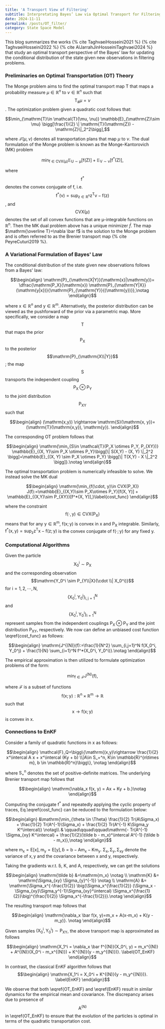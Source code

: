 ```yaml
---
title: 'A Transport View of Filtering'
subtitle: Interpretating Bayes’ Law via Optimal Transport for Filtering Problems
date: 2024-11-11
permalink: /posts/OT_filter/
category: State Space Model
---
```



This blog summarizes the works {% cite TaghvaeiHosseini2021 %} {% cite TaghvaeiHosseini2022  %} {% cite AlJarrahJinHosseiniTaghvaei2024 %} that study an optimal transport perspective of the Bayes’ law for updating the conditional distribution of the state given new observations in filtering problems.


### Preliminaries on Optimal Transportation (OT) Theory

The Monge problem aims to find the optimal transport map $\mathrm{T}$ that maps a probability measure $\mu \in \mathbb{R}^n$ to $\nu \in \mathbb{R}^n$ such that $$\mathrm{T}_{\mathrm{\#}} \mu=\nu$$. The optimization problem given a quadratic cost follows that:

<!-- We denote the map by $$\mathrm{T}_{\mathrm{\#}} \mu=\nu$$ and  -->

$$\min_{\mathrm{T}\in \mathcal{T}(\mu, \nu)} \mathbb{E}_{\mathrm{Z}\sim \mu} \bigg[\frac{1}{2} \| \mathrm{T}(\mathrm{Z}) - \mathrm{Z}\|_2^2\bigg],$$

where $\mathcal{T}(\mu, \nu)$ denotes all transportation plans that map $\mu$ to $\nu$. The dual formulation of the Monge problem is known as the Monge-Kantorovich (MK) problem

$$\mathrm{\min_{f\in \text{CVX}(\mu)} \mathbb{E}_{\mathrm{U} \sim \mu}[f(\mathrm{Z})] + \mathbb{E}_{\mathrm{V} \sim \nu}[f^*(\mathrm{Z})]},$$

where $$\mathrm{f^*}$$ denotes the convex conjugate of $\mathrm{f}$, i.e. $$\mathrm{f^*(\nu)}=\mathrm{\sup_{z\in \mathbb{R}^n} z^T \nu - f(z)}$$, and $$\text{CVX}(\mu)$$ denotes the set of all convex functions that are $\mathrm{\mu}$-integrable functions on $\mathrm{\mathbb{R}^n}$. Then the MK dual problem above has a unique minimizer $\bar f$. The map $\mathrm{\overline T}=\nabla \bar f$ is the solution to the Monge problem and is often referred to as the Brenier transport map {% cite PeyreCuturi2019 %}.


### A Variational Formulation of Bayes' Law

The conditional distribution of the state given new observations follows from a Bayes' law:

$$\begin{align}
    \mathrm{P}_{\mathrm{X|Y}}(\mathrm{x}|\mathrm{y})= \dfrac{\mathrm{P_X}(\mathrm{x}) \mathrm{P}_{\mathrm{Y|X}}(\mathrm{y|x})}{\mathrm{P}_{\mathrm{Y}}{(\mathrm{y})}},\notag
\end{align}$$

where $\mathrm{x}\in\mathbb{R}^n$ and $\mathrm{y}\in \mathbb{R}^m$. Alternatively, the posterior distribution can be viewed as the pushforward of the prior via a parametric map. More specifically, we consider a map $$\mathrm{T}$$ that maps the prior $$\mathrm{P}_{\mathrm{X}}$$ to the posterior $$\mathrm{P}_{\mathrm{X\\|Y}}$$; the map $$\mathrm{S}$$ transports the independent coupling $$\mathrm{P}_{\mathrm{X}} \otimes \mathrm{P}_{\mathrm{Y}}$$ to the joint distribution $$\mathrm{P}_{\mathrm{XY}}$$ such that 

$$\begin{align}
	(\mathrm{x,y}) \rightarrow \mathrm{S}(\mathrm{x, y})=(\mathrm{T}(\mathrm{x,y}), \mathrm{y}).
\end{align}$$


The corresponding OT problem follows that 

$$\begin{align}
    \mathrm{\min_{S\in \mathcal{T}(P_X \otimes P_Y, P_{XY})} \mathbb{E}_{(X, Y)\sim P_X \otimes P_Y}\bigg[\| S(X,Y) - (X, Y) \|_2^2 \bigg]=\mathbb{E}_{(X, Y) \sim P_X \otimes P_Y} \bigg[\| T(X,Y) - X \|_2^2 \bigg]}.\notag
\end{align}$$

The optimal transportation problem is numerically infeasible to solve. We instead solve the MK dual


$$\begin{align}
    \mathrm{\min_{f(\cdot, y)\in CVX(P_X)} J(f):=\mathbb{E}_{(X,Y)\sim P_X\otimes P_Y}[f(X, Y)] + \mathbb{E}_{(X,Y)\sim P_{XY}}[f^*(X, Y)],}\label{cost_func}
\end{align}$$

where the constraint $$\mathrm{f(\cdot, y) \in \text{CVX}(P_X)}$$ means that for any $\mathrm{y\in \mathbb{R}^m}$,  $\mathrm{f(x;y)}$ is convex in $\mathrm{x}$ and $\mathrm{P_X}$ integrable. Similarly, $\mathrm{f^*(x, y)=\sup_z z^T x - f(z; y)}$ is the convex conjugate of $\mathrm{f(\cdot; y)}$ for any fixed y.

### Computational Algorithms

Given the particle $$\mathrm{X_0^i}\sim \mathrm{P_X}$$ and the corresponding observation $$\mathrm{Y_0^i \sim P_{Y\\|X}(\cdot \\| X_0^i)}$$ for $\mathrm{i=1,2,\cdots, N}$, $$\mathrm{\{X_0^i, Y_0^j\}_{i,j=1}^N}$$ and $$\mathrm{\{X_0^i, Y_0^i\}_{i=1}^N}$$ represent samples from the independent couplings  $\mathrm{P_X\otimes P_Y}$ and the joint distribution $\mathrm{P_{XY}}$, respectively. We now can define an unbiased cost function \eqref{cost_func} as follows:

$$\begin{align}
    \mathrm{J^{(N)}(f):=\frac{1}{N^2} \sum_{i,j=1}^N f(X_0^i, Y_0^j) + \frac{1}{N} \sum_{i=1}^N f^*(X_0^i, Y_0^i)}.\notag
\end{align}$$

The empirical approximation is then utilized to formulate optimization problems of the form:

$$\mathrm{\min_{f\in \mathcal{F}} J^{(N)}(f)},$$

where $\mathcal{F}$ is a subset of functions $$\mathrm{f(x;y): \mathbb{R}^n \times \mathbb{R}^m \rightarrow \mathbb{R}}$$ such that $$\mathrm{x \rightarrow f(x; y)}$$ is convex in $\mathrm{x}$. 


### Connections to EnKF

Consider a family of quadratic functions in $\mathrm{x}$ as follows: 

$$\begin{align}
    \mathcal{F}_Q=\bigg\{\mathrm{(x,y)\rightarrow \frac{1}{2} x^\intercal A x + x^\intercal (Ky + b) \\|A\in S_+^n, K\in \mathbb{R}^{n\times m}, b \in \mathbb{R}^n}\bigg\}, \notag
\end{align}$$

where $\mathrm{S^n_+}$ denotes the set of positive-definite matrices. The underlying Brenier transport map follows that

$$\begin{align}
    \mathrm{\nabla_x f(x, y) = Ax + Ky + b.}\notag
\end{align}$$

Computing the conjugate $\mathrm{f^*}$ and repeatedly applying the cyclic property of traces, Eq.\eqref{cost_func} can be reduced to the formulation below:

$$\begin{align}
    &\mathrm{\min_{\theta \in \Theta} \frac{1}{2} Tr(A\Sigma_x) + \frac{1}{2} Tr(A^{-1}\Sigma_x) + \frac{1}{2} Tr(A^{-1} K\Sigma_y K^\intercal)} \notag\\
        & \qquad\qquad\qquad\mathrm{- Tr(A^{-1} \Sigma_{xy} K^\intercal) + \frac{1}{2}(\tilde b - m_x)^\intercal A^{-1} (\tilde b - m_x)},\notag
\end{align}$$

where $\mathrm{m_x=E[x], m_y=E[y], \tilde b=b-Am_x - K m_y}$. $\mathrm{\Sigma_{x}, \Sigma_{y}, \Sigma_{xy}}$ denote the variance of $\mathrm{x, y}$ and the covariance between $\mathrm{x}$ and $\mathrm{y}$, respectively. 


Taking the gradients w.r.t. $\mathrm{\tilde b}$, $\mathrm{K}$, and $\mathrm{A}$, respectively, we can get the solutions

$$\begin{align}
    \mathrm{\tilde b} &=\mathrm{m_x} \notag \\
    \mathrm{K} &= \mathrm{\Sigma_{xy} \Sigma_{y}^{-1}} \notag \\
    \mathrm{A} &= \mathrm{\Sigma_x^{-\frac{1}{2}} \big(\Sigma_x^{\frac{1}{2}} (\Sigma_x - \Sigma_{xy}\Sigma_y^{-1}\Sigma_{xy}^\intercal) \Sigma_x^{\frac{1}{2}}\big)^{\frac{1}{2}} \Sigma_x^{-\frac{1}{2}}}.\notag
\end{align}$$

The resulting transport map follows that

$$\begin{align}
    \mathrm{\nabla_x \bar f(x, y)=m_x + A(x-m_x) + K(y - m_y)}. \notag
\end{align}$$

Given samples $\mathrm{(X_0^i, Y_0^i)\sim P_{XY}}$, the above transport map is approximated as follows

$$\begin{align}
    \mathrm{X_1^i = \nabla_x \bar f^{(N)}(X_0^i, y) = m_x^{(N)} + A^{(N)}(X_0^i - m_x^{(N)}) + K^{(N)}(y - m_y^{(N)})}. \label{OT_EnKF}
\end{align}$$


In contrast, the classical EnKF algorithm follows that
$$\begin{align}
    \mathrm{X_1^i =  X_0^i + K^{(N)}(y - m_y^{(N)})}. \label{EnKF}
\end{align}$$

We observe that both \eqref{OT_EnKF} and \eqref{EnKF} result in similar dynamics for the empirical mean and covariance. The discrepancy arises due to presence of $$\mathrm{A^{(N)}}$$ in \eqref{OT_EnKF} to ensure that the evolution of the particles is optimal in terms of the quadratic transportation cost. 

<!-- ##### Restriction to ICNNs

The second class of functions discussed here are ICNNs [1]. This class of neural networks can be used to represent functions f(x; y) that are convex in x. Universal approximation results have been established for ICNNs stating that they can approximate any convex function over a
compact domain with a desired accuracy [7]. In order to employ ICNNs for the proposed variational problem (4), it is necessary to represent their convex conjugates.

Unlike quadratic functions, there are no explicit formulae for the convex conjugates of ICNNs. This issue is resolved in [22] by representing the convex conjugate as the solution to an inner optimization problem leading to a min-max problem of the form:

$$\min_{f(\cdot, y)\in CVX(P_X)} \max_{g\in ICNN} \mathbb{E}_{(X,Y)\sim P_X\otimes P_Y}[f(X, Y)] + \mathbb{E}_{(X,Y)\sim P_{XY}}[\nabla_x g(X, Y)^\intercal X - f(\nabla_x g(X, Y)^\intercal, Y)].$$

The solution to the min-max problem can be numerically approximated using stochastic optimization algorithms resulting in novel nonlinear filtering algorithms for the discretetime setting. -->
